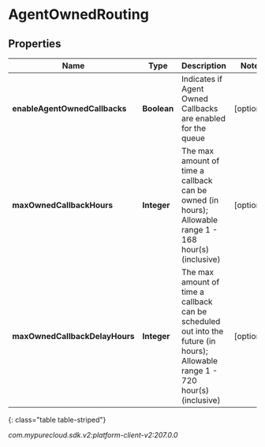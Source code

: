# AgentOwnedRouting


## Properties

| Name | Type | Description | Notes |
| ------------ | ------------- | ------------- | ------------- |
| **enableAgentOwnedCallbacks** | **Boolean** | Indicates if Agent Owned Callbacks are enabled for the queue |  [optional] |
| **maxOwnedCallbackHours** | **Integer** | The max amount of time a callback can be owned (in hours); Allowable range 1 - 168 hour(s) (inclusive) |  [optional] |
| **maxOwnedCallbackDelayHours** | **Integer** | The max amount of time a callback can be scheduled out into the future (in hours); Allowable range 1 - 720 hour(s) (inclusive) |  [optional] |
{: class="table table-striped"}




_com.mypurecloud.sdk.v2:platform-client-v2:207.0.0_
